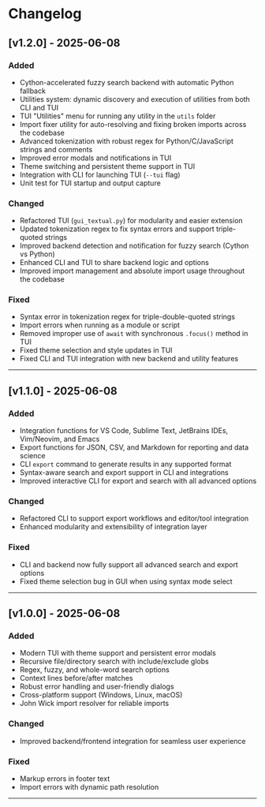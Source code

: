 # Changelog

## [v1.2.0] - 2025-06-08

### Added
- Cython-accelerated fuzzy search backend with automatic Python fallback
- Utilities system: dynamic discovery and execution of utilities from both CLI and TUI
- TUI "Utilities" menu for running any utility in the `utils` folder
- Import fixer utility for auto-resolving and fixing broken imports across the codebase
- Advanced tokenization with robust regex for Python/C/JavaScript strings and comments
- Improved error modals and notifications in TUI
- Theme switching and persistent theme support in TUI
- Integration with CLI for launching TUI (`--tui` flag)
- Unit test for TUI startup and output capture

### Changed
- Refactored TUI (`gui_textual.py`) for modularity and easier extension
- Updated tokenization regex to fix syntax errors and support triple-quoted strings
- Improved backend detection and notification for fuzzy search (Cython vs Python)
- Enhanced CLI and TUI to share backend logic and options
- Improved import management and absolute import usage throughout the codebase

### Fixed
- Syntax error in tokenization regex for triple-double-quoted strings
- Import errors when running as a module or script
- Removed improper use of `await` with synchronous `.focus()` method in TUI
- Fixed theme selection and style updates in TUI
- Fixed CLI and TUI integration with new backend and utility features

---

## [v1.1.0] - 2025-06-08

### Added
- Integration functions for VS Code, Sublime Text, JetBrains IDEs, Vim/Neovim, and Emacs
- Export functions for JSON, CSV, and Markdown for reporting and data science
- CLI `export` command to generate results in any supported format
- Syntax-aware search and export support in CLI and integrations
- Improved interactive CLI for export and search with all advanced options

### Changed
- Refactored CLI to support export workflows and editor/tool integration
- Enhanced modularity and extensibility of integration layer

### Fixed
- CLI and backend now fully support all advanced search and export options
- Fixed theme selection bug in GUI when using syntax mode select

---

## [v1.0.0] - 2025-06-08

### Added
- Modern TUI with theme support and persistent error modals
- Recursive file/directory search with include/exclude globs
- Regex, fuzzy, and whole-word search options
- Context lines before/after matches
- Robust error handling and user-friendly dialogs
- Cross-platform support (Windows, Linux, macOS)
- John Wick import resolver for reliable imports

### Changed
- Improved backend/frontend integration for seamless user experience

### Fixed
- Markup errors in footer text
- Import errors with dynamic path resolution

---
